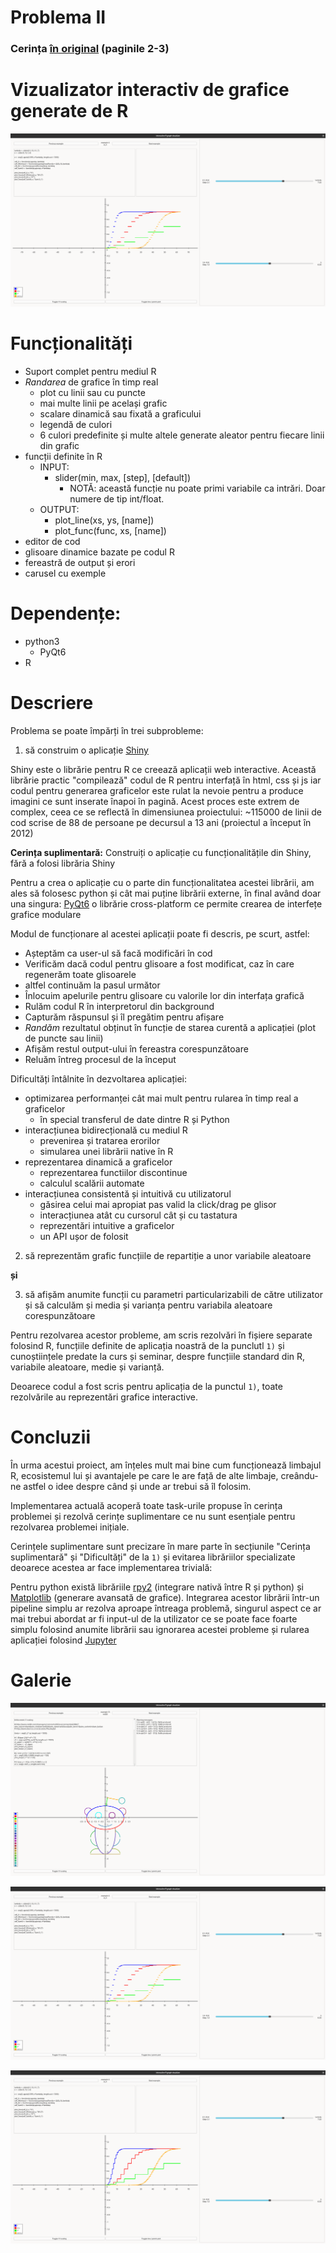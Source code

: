 # Problema II
### Cerința [în original](https://github.com/Dragos-Florin-Pojoga/Proiect_PS/blob/main/tema_de_proiect.pdf) (paginile 2-3)

# Vizualizator interactiv de grafice generate de R

![](./assets/example_4_points.png)

# Funcționalități
* Suport complet pentru mediul R
* *Randarea* de grafice în timp real
    * plot cu linii sau cu puncte
    * mai multe linii pe același grafic
    * scalare dinamică sau fixată a graficului
    * legendă de culori
    * 6 culori predefinite și multe altele generate aleator pentru fiecare linii din grafic
* funcții definite în R
    * INPUT:
        * slider(min, max, [step], [default])
            * NOTĂ: această funcție nu poate primi variabile ca intrări. Doar numere de tip int/float.
    * OUTPUT:
        * plot_line(xs, ys, [name])
        * plot_func(func, xs, [name])
* editor de cod
* glisoare dinamice bazate pe codul R
* fereastră de output și erori
* carusel cu exemple

# Dependențe:
* python3
    * PyQt6
* R

# Descriere

Problema se poate împărți în trei subprobleme:
1) să construim o aplicație [Shiny](https://shiny.posit.co/r/getstarted/shiny-basics/lesson1/)

Shiny este o librărie pentru R ce creează aplicații web interactive. Această librărie practic "compilează" codul de R pentru interfață în html, css și js iar codul pentru generarea graficelor este rulat la nevoie pentru a produce imagini ce sunt inserate înapoi în pagină. Acest proces este extrem de complex, ceea ce se reflectă în dimensiunea proiectului: ~115000 de linii de cod scrise de 88 de persoane pe decursul a 13 ani (proiectul a început în 2012)

**Cerința suplimentară:** Construiți o aplicație cu funcționalitățile din Shiny, fără a folosi librăria Shiny

Pentru a crea o aplicație cu o parte din funcționalitatea acestei librării, am ales să folosesc python și cât mai puține librării externe, în final având doar una singura: [PyQt6](https://pypi.org/project/PyQt6/) o librărie cross-platform ce permite crearea de interfețe grafice modulare

Modul de funcționare al acestei aplicații poate fi descris, pe scurt, astfel:
- Așteptăm ca user-ul să facă modificări în cod
- Verificăm dacă codul pentru glisoare a fost modificat, caz în care regenerăm toate glisoarele
- altfel continuăm la pasul următor
- Înlocuim apelurile pentru glisoare cu valorile lor din interfața grafică
- Rulăm codul R în interpretorul din background
- Capturăm răspunsul și îl pregătim pentru afișare
- *Randăm* rezultatul obținut în funcție de starea curentă a aplicației (plot de puncte sau linii)
- Afișăm restul output-ului în fereastra corespunzătoare
- Reluăm întreg procesul de la început

Dificultăți întâlnite în dezvoltarea aplicației:
- optimizarea performanței cât mai mult pentru rularea în timp real a graficelor
    - în special transferul de date dintre R și Python
- interacțiunea bidirecțională cu mediul R
    - prevenirea și tratarea erorilor
    - simularea unei librării native în R
- reprezentarea dinamică a graficelor
    - reprezentarea functiilor discontinue
    - calculul scalării automate
- interacțiunea consistentă și intuitivă cu utilizatorul
    - găsirea celui mai apropiat pas valid la click/drag pe glisor
    - interacțiunea atât cu cursorul cât și cu tastatura
    - reprezentări intuitive a graficelor
    - un API ușor de folosit


2) să reprezentăm grafic funcțiile de repartiție a unor variabile aleatoare

**și**

3) să afișăm anumite funcții cu parametri particularizabili de către utilizator și să calculăm și media și varianța pentru variabila aleatoare corespunzătoare

Pentru rezolvarea acestor probleme, am scris rezolvări în fișiere separate folosind R, funcțiile definite de aplicația noastră de la punclutl `1)` și cunoștiințele predate la curs și seminar, despre funcțiile standard din R, variabile aleatoare, medie și varianță.

Deoarece codul a fost scris pentru aplicația de la punctul `1)`, toate rezolvările au reprezentări grafice interactive.

# Concluzii

În urma acestui proiect, am înțeles mult mai bine cum funcționează limbajul R, ecosistemul lui și avantajele pe care le are față de alte limbaje, creându-ne astfel o idee despre când și unde ar trebui să îl folosim.

Implementarea actuală acoperă toate task-urile propuse în cerința problemei și rezolvă cerințe suplimentare ce nu sunt esențiale pentru rezolvarea problemei inițiale.

Cerințele suplimentare sunt precizare în mare parte în secțiunile "Cerința suplimentară" și "Dificultăți" de la `1)` și evitarea librăriilor specializate deoarece acestea ar face implementarea trivială:

Pentru python există librăriile [rpy2](https://rpy2.github.io/) (integrare nativă între R și python) și [Matplotlib](https://matplotlib.org/) (generare avansată de grafice). Integrarea acestor librării într-un pipeline simplu ar rezolva aproape întreaga problemă, singurul aspect ce ar mai trebui abordat ar fi input-ul de la utilizator ce se poate face foarte simplu folosind anumite librării sau ignorarea acestei probleme și rularea aplicației folosind [Jupyter](https://jupyter.org/)



# Galerie

![](./assets/reddit.png)

![](./assets/example_4_points.png)

![](./assets/example_4_lines.png)